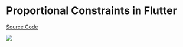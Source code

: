 # Proportional Constraints in Flutter

[Source Code](../source/proportional-constraints-in-flutter.dart)

![](../images/proportional-constraints-in-flutter.jpg)
